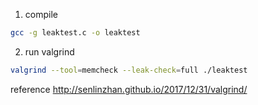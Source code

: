 1. compile
```bash
gcc -g leaktest.c -o leaktest
```
2. run valgrind
```bash
valgrind --tool=memcheck --leak-check=full ./leaktest
```

reference
http://senlinzhan.github.io/2017/12/31/valgrind/
